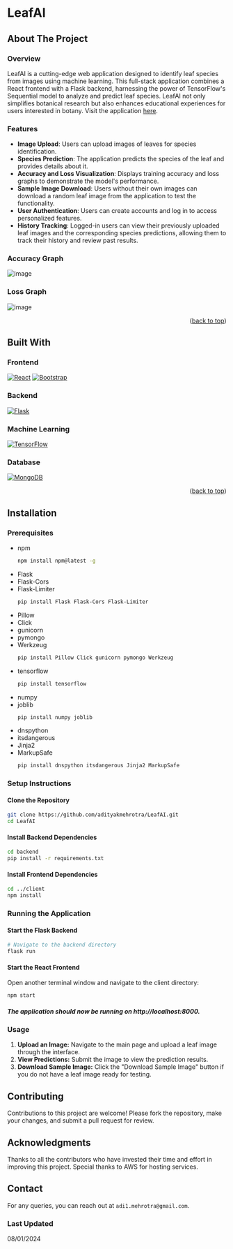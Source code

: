 <a id="readme-top"></a>
# LeafAI

## About The Project

### Overview
LeafAI is a cutting-edge web application designed to identify leaf species from images using machine learning. This full-stack application combines a React frontend with a Flask backend, harnessing the power of TensorFlow's Sequential model to analyze and predict leaf species. LeafAI not only simplifies botanical research but also enhances educational experiences for users interested in botany. Visit the application [here](https://leafai.adityakmehrotra.com).

### Features
- **Image Upload**: Users can upload images of leaves for species identification.
- **Species Prediction**: The application predicts the species of the leaf and provides details about it.
- **Accuracy and Loss Visualization**: Displays training accuracy and loss graphs to demonstrate the model's performance.
- **Sample Image Download**: Users without their own images can download a random leaf image from the application to test the functionality.
- **User Authentication**: Users can create accounts and log in to access personalized features.
- **History Tracking**: Logged-in users can view their previously uploaded leaf images and the corresponding species predictions, allowing them to track their history and review past results.

### Accuracy Graph

![image](https://github.com/user-attachments/assets/1fab547a-2b4c-45d2-8c20-1618ebfa9373)

### Loss Graph

![image](https://github.com/user-attachments/assets/b36ed1ab-5e96-4eb0-a5e0-210e80e83a26)

<p align="right">(<a href="#readme-top">back to top</a>)</p>

## Built With

### Frontend
[![React][React.js]][React-url]
[![Bootstrap][Bootstrap.com]][Bootstrap-url]

### Backend
[![Flask][Flask.palletsprojects.com]][Flask-url]

### Machine Learning
[![TensorFlow][TensorFlow.org]][TensorFlow-url]

### Database
[![MongoDB][MongoDB.com]][MongoDB-url]

[React.js]: https://img.shields.io/badge/React-20232A?style=for-the-badge&logo=react&logoColor=61DAFB
[React-url]: https://reactjs.org/
[Bootstrap.com]: https://img.shields.io/badge/Bootstrap-563D7C?style=for-the-badge&logo=bootstrap&logoColor=white
[Bootstrap-url]: https://getbootstrap.com/
[Flask.palletsprojects.com]: https://img.shields.io/badge/Flask-000000?style=for-the-badge&logo=flask&logoColor=white
[Flask-url]: https://flask.palletsprojects.com/
[TensorFlow.org]: https://img.shields.io/badge/TensorFlow-FF6F00?style=for-the-badge&logo=tensorflow&logoColor=white
[TensorFlow-url]: https://www.tensorflow.org/
[MongoDB.com]: https://img.shields.io/badge/MongoDB-4EA94B?style=for-the-badge&logo=mongodb&logoColor=white
[MongoDB-url]: https://www.mongodb.com/

<p align="right">(<a href="#readme-top">back to top</a>)</p>

## Installation

### Prerequisites
* npm
  ```sh
  npm install npm@latest -g
  ```
* Flask
* Flask-Cors
* Flask-Limiter
  ```sh
  pip install Flask Flask-Cors Flask-Limiter
  ```
* Pillow
* Click
* gunicorn
* pymongo
* Werkzeug
  ```sh
  pip install Pillow Click gunicorn pymongo Werkzeug
  ```
* tensorflow
  ```sh
  pip install tensorflow
  ```
* numpy
* joblib
  ```sh
  pip install numpy joblib
  ```
* dnspython
* itsdangerous
* Jinja2
* MarkupSafe
  ```sh
  pip install dnspython itsdangerous Jinja2 MarkupSafe
  ```

### Setup Instructions

#### Clone the Repository

```sh
git clone https://github.com/adityakmehrotra/LeafAI.git
cd LeafAI
```

#### Install Backend Dependencies
```sh
cd backend
pip install -r requirements.txt
```

#### Install Frontend Dependencies
```sh
cd ../client
npm install
```

### Running the Application

#### Start the Flask Backend

```sh
# Navigate to the backend directory
flask run
```

#### Start the React Frontend

Open another terminal window and navigate to the client directory:
```sh
npm start
```

##### The application should now be running on http://localhost:8000.

### Usage
1. **Upload an Image:** Navigate to the main page and upload a leaf image through the interface.
2. **View Predictions:** Submit the image to view the prediction results.
3. **Download Sample Image:** Click the "Download Sample Image" button if you do not have a leaf image ready for testing.

## Contributing
Contributions to this project are welcome! Please fork the repository, make your changes, and submit a pull request for review.

## Acknowledgments
Thanks to all the contributors who have invested their time and effort in improving this project.
Special thanks to AWS for hosting services.

## Contact
For any queries, you can reach out at `adi1.mehrotra@gmail.com`.

### Last Updated
08/01/2024
